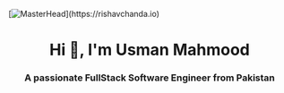 [![MasterHead]([https://firebasestorage.googleapis.com/v0/b/flexi-coding.appspot.com/o/dempgi7-520f8d5f-63d4-4453-8822-dbc149ae27f8.gif?alt=media&token=91c0c7b2-93c3-4029-b011-1a8703c5730d](https://www.google.com/url?sa=i&url=https%3A%2F%2Fwww.reddit.com%2Fr%2FCyberpunk%2Fcomments%2F17imiwe%2Fcoding_by_ypixeljeff%2F&psig=AOvVaw1IA08BSHo7b_30nRfg9ySI&ust=1708968394711000&source=images&cd=vfe&opi=89978449&ved=0CBIQjRxqFwoTCOizutCBx4QDFQAAAAAdAAAAABAJ)https://www.google.com/url?sa=i&url=https%3A%2F%2Fwww.reddit.com%2Fr%2FCyberpunk%2Fcomments%2F17imiwe%2Fcoding_by_ypixeljeff%2F&psig=AOvVaw1IA08BSHo7b_30nRfg9ySI&ust=1708968394711000&source=images&cd=vfe&opi=89978449&ved=0CBIQjRxqFwoTCOizutCBx4QDFQAAAAAdAAAAABAJ)](https://rishavchanda.io)
<h1 align="center">Hi 👋, I'm Usman Mahmood</h1>
<h3 align="center">A passionate FullStack Software Engineer from Pakistan</h3>
